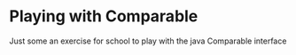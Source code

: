 # Playing with Comparable

Just some an exercise for school to play with the java Comparable interface